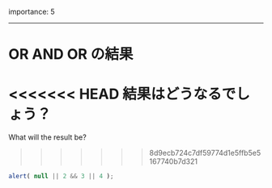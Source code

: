importance: 5

---

# OR AND OR の結果

<<<<<<< HEAD
結果はどうなるでしょう？
=======
What will the result be?
>>>>>>> 8d9ecb724c7df59774d1e5ffb5e5167740b7d321

```js
alert( null || 2 && 3 || 4 );
```
